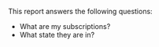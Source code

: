 This report answers the following questions:

- What are my subscriptions?
- What state they are in?
